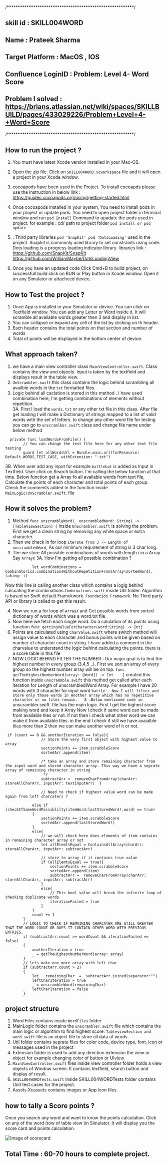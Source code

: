 
/**********************************************************/

## skill id : SKILL004WORD
## Name : Prateek Sharma 
## Target Platform :  MacOS , IOS
## Confluence LoginID : Problem: Level 4- Word Score
## Problem I solved : https://brians.atlassian.net/wiki/spaces/SKILLBUILD/pages/433029226/Problem+Level+4-+Word+Score

/**********************************************************/

## How to run the project ?
1. You must have latest Xcode version installed in your Mac-OS. 
2. Open the zip file. Click on `SKILL004WORD.xcworkspace` file and it will open a project in your Xcode window.
3. cocoapods have been used in the Project. To install cocoapds please use the instruction in below link : https://guides.cocoapods.org/using/getting-started.html
4. Once cocoapods installed in your system, You need to Install pods in your project or update pods. You need to open project folder in terminal window and run `pod Install` Command to upadate the pods used in project.
for example : cd/ path to project folder
`pod install or pod update`
5. . Third party libraries `pod 'SnapKit' pod 'DotsLoading'` used in the project. Snapkit is commonly used library to set constraints using code. Dots loading is a progress loading indicator library. 
libraries link :
https://github.com/SnapKit/SnapKit
https://github.com/WilliamMaybe/DotsLoadingView

6. Once you have an updated code Click Cmd+B to build project, on successfull build click on RUN or Play button in Xcode window. Open it on any Simulator or attachced device.

## How to Test the project ?
1. Once App is installed in your Simulator or device. You can click on Textfield window. You can add any Letter or Word inside it. It will scramble all available words greater then 3 and display in list.
2. You can collapse or expand any cell of the list by clicking on th header.
3. Each header contains the total points on that section and number of words
4. Total of points will be displayed in the bottom center of device.


## What approach taken?
1. we have a main view controller class `MainViewController.swift`. Class contains the view and objects. Input is taken by the textfield and displays result in the table view.
2. `UnScrambler.swift` this class contains the logic behind scrambling all availble words in the `txt` formatted files. 
3. Logic behind all caclation is stored in this method . I have used combination here, I'm getting  combinations of elements without repetition.  
3A. First I load the `words.txt` or any other txt file in this class. After file get loading I will make a Dictionary of strings mapped to a list of valid words with the set of letters. 
to change any other word file for testing you can go to `unscramlber.swift` class and change file name under below method
```
  private func loadWordsFromFile() {
        // You can change the test file here for any other text file testing 
        guard let allWordsUrl = Bundle.main.url(forResource: Default.WORDS_TEST_CASE, withExtension: ".txt")
```

3B. When user add any input for example `battlebot` is added as Input in Textfield. User click on Search button. I'm calling the below function at that time.   Below function get a Array fo all available words from text file, Calculate the points of each character and total points of each group. Check the comments added in the function inside `MainLogic/UnScrambler.swift`. file  
## How it solves the problem?
1. Method `func unscrambleWord(_ unscrambledWord: String) -> [TableViewSection] {` inside `UnScrambler.swift` is solving the problem. First we get a clean string by removing any white space or extra character. 
2. Then we check in for loop `Iterate from 3 -> Length of unscrambledWord`, As our minimum requirement of string is 3 char long.
3. The we store All possible combinations of words with length i in a Array Say `ArrayX`
3A.  How I'm getting all possible combination  ? 
```
            let wordCombinations = Combinatorics.combinationsWithoutRepetitionFrom(Array(sortedWord), taking: i)
```
Now this line is calling another class which contains a logig behind calcuating the combinations.`Combinations.swift` inside Util folder.  Algorithm is based on Swift default Framekwork. `Foundation Framework`. No Third party API or library is called to get this result. 

4. Now we run a for loop of `ArrayX`  and  Get possible words from sorted dictionary of words which was a word.txt file.
5. Now here we fetch each single word. Do a calulation of its points using function `func gettingValueForCharacter(word:String) -> Int{`
6. Points are calculated using `CharValue.swift` where switch method will assign value to each character and bonus points will be given based on number of character count in string. I have added a comment in the charvalue to understand the logic behind calculating the points. there is a score table in this file
7. NOW LOGIC BEHIND FILTER THE NUMBER : Our major goal is to find the highest number in every group (3,4,5 ..). First we sort an array of every group so the highest number array will be on top.  `func getTheHighestNumberWord(array: [Word]) -> Int    {` created this function inside `unscrammble.swift` 
this method get called after each iteration for  Length of unscrambledWord Array. For example I have 20 words with 3 character for input word `battle'. Now I will filter and store only those words in Another array which has no repetitive character or no tiles remain.  
8 .Below mentioned code in `unscrambler.swift` file has the main logic. 
First I get the highest score making word and keep it Array
Now I check if same word can be made from available tiles or not.
if not then i check what other word we can make it from available tiles. 
in the end I check if still we have avaialble tiles more than 2 then we can make another word of it or not. 
```
 if (count == 0 && anotherIteration == false){
                // Store the very first object with highest value to array
                sectionPoints += item.scrabbleScore
                sortedArr.append(item)
              
                /* take an array and store remaining character from the input word and stored character array. This way we have a seprate array of remaining character in string
                 */
                subtractArr =  removeCharFromArray(charArr: storeAllCharArr, inputArr: textInputArr)  }
               
                // Need to check if highest value word can be made again from left charcaters ?
                
            else if (checkIfSameWordPossiblilty(itemWord:lastStoredWord!.word) == true)
            {
                sectionPoints += item.scrabbleScore
                sortedArr.append(lastStoredWord!)
            }
            else{
                // we will check here does elements of item contains in remaining character array or not
                let allElemtsEqual = ContainsAllArray(charArr: storeAllCharArr, inputArr: subtractArr)
                
                // store to array if it contains true value
                if (allElemtsEqual == true){
                    sectionPoints += item.scrabbleScore
                    sortedArr.append(item)
                    subtractArr =  removeCharFromArray(charArr: storeAllCharArr, inputArr: subtractArr)
                }
                else{
                    // This bool value will break the infinite loop of checking duplicate words
                    iterationFailed = true
                }
            }
            count += 1
        }
        // LOGIC TO CHECK IF REMAINING CHARCATER ARE STILL GREATER THAT THE WORD COUNT OR DOES IT CONTAIN OTHER WORD WITH PREVIOUS ENTRIES.
        if (subtractArr.count >= wordCount && iterationFailed == false)
        {
            anotherIteration = true
            _ = getTheHighestNumberWord(array: array)
        }
        // lets make one more array with left char
        if (subtractArr.count > 2)
        {
            let   remainingChar  =  subtractArr.joined(separator:"")
            leftCharIteration = true
            _ = unscrambleWord(remainingChar)
            leftCharIteration = false
        }
```

## project structure 
1. Word Files contains inside `WordFiles` folder
2. MainLogic folder contains the `unscrambler.swift` file which contains the main logic or algorithm to find highest score. `TableviewSection and word.swift` file is an object file to store all data of words.
3. Util folder contains seprate files for color code, device type, font, icon or messages used in the project
4. Extension folder is used to add any direction extension the view or object for example changing color of button or UIview. 
5. `MainViewController.swift` files inside view controller folder holds a view objects of Window screen. It contains textfield, search button and display of result. 
6. `SKILL004WORDTests.swift` inside SKILL004WORDTests folder contains Unit test cases for the project. 
7. Assets.Xcassets contains images or App icon files.

## how to tally a Score points ?
Once you search any word and want to know the points calculation. Click on any of the word (row of table view )in Simulator. It will display you the score card and points calculation. 

![Image of scorecard](https://www.dropbox.com/s/6whdy2pb9yj9rj7/ScoreCard.png)



## Total Time : 60-70 hours to complete project. 


